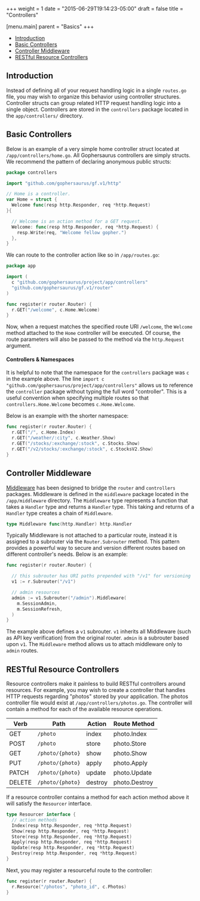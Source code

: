 +++
weight = 1
date = "2015-06-29T19:14:23-05:00"
draft = false
title = "Controllers"

[menu.main]
parent = "Basics"
+++

- [Introduction](#introduction)
- [Basic Controllers](#basic-controllers)
- [Controller Middleware](#controller-middleware)
- [RESTful Resource Controllers](#restful-resource-controllers)

<a name="introduction"></a>
## Introduction

Instead of defining all of your request handling logic in a single `routes.go` file, you may wish to organize this behavior using controller structures.
Controller structs can group related HTTP request handling logic into a single object.
Controllers are stored in the `controllers` package located in the `app/controllers/` directory.

<a name="basic-controllers"></a>
## Basic Controllers

Below is an example of a very simple home controller struct located at `/app/controllers/home.go`.
All Gophersaurus controllers are simply structs.
We recommend the pattern of declaring anonymous public structs:

```go
package controllers

import "github.com/gophersaurus/gf.v1/http"

// Home is a controller.
var Home = struct {
  Welcome func(resp http.Responder, req *http.Request)
}{

  // Welcome is an action method for a GET request.
  Welcome: func(resp http.Responder, req *http.Request) {
    resp.Write(req, "Welcome fellow gopher.")
  },
}
```

We can route to the controller action like so in `/app/routes.go`:

```go
package app

import (
  c "github.com/gophersaurus/project/app/controllers"
  "github.com/gophersaurus/gf.v1/router"
)

func register(r router.Router) {
  r.GET("/welcome", c.Home.Welcome)
}
```
Now, when a request matches the specified route URI `/welcome`, the `Welcome` method attached to the `Home` controller will be executed.
Of course, the route parameters will also be passed to the method via the `http.Request` argument.

#### Controllers & Namespaces

It is helpful to note that the namespace for the `controllers` package was `c` in the example above.
The line `import c "github.com/gophersaurus/project/app/controllers"` allows us to reference the `controller` package without typing the full word "controller".
This is a useful convention when specifying multiple routes so that `controllers.Home.Welcome` becomes `c.Home.Welcome`.

Below is an example with the shorter namespace:
```go
func register(r router.Router) {
  r.GET("/", c.Home.Index)
  r.GET("/weather/:city", c.Weather.Show)
  r.GET("/stocks/:exchange/:stock", c.Stocks.Show)
  r.GET("/v2/stocks/:exchange/:stock", c.StocksV2.Show)
}
```

<a name="controller-middleware"></a>
## Controller Middleware

[Middleware](https://godoc.org/github.com/gophersaurus/gf.v1/router#Middleware) has been designed to bridge the `router` and `controllers` packages.
Middleware is defined in the `middleware` package located in the `/app/middleware` directory.
The `Middleware` type represents a function that takes a `Handler` type and returns a `Handler` type.
This taking and returns of a `Handler` type creates a chain of `Middleware`.
```go
type Middleware func(http.Handler) http.Handler
```

Typically Middleware is not attached to a particular route, instead it is assigned to a subrouter via the `Router.Subrouter` method.
This pattern provides a powerful way to secure and version different routes based on different controller's needs. Below is an example:

```go
func register(r router.Router) {

  // this subrouter has URI paths prepended with "/v1" for versioning
  v1 := r.Subrouter("/v1")

  // admin resources
  admin := v1.Subrouter("/admin").Middleware(
    m.SessionAdmin,
    m.SessionRefresh,
  )
}
```

The example above defines a `v1` subrouter.
`v1` inherits all Middleware (such as API key verification) from the original router.
`admin` is a subrouter based upon `v1`.
The `Middleware` method allows us to attach middleware only to `admin` routes.

<a name="restful-resource-controllers"></a>
## RESTful Resource Controllers

Resource controllers make it painless to build RESTful controllers around resources. For example, you may wish to create a controller that handles HTTP requests regarding "photos" stored by your application.
The photos controller file would exist at `/app/controllers/photos.go`.
The controller will contain a method for each of the available resource operations.

Verb      | Path                  | Action       | Route Method
----------|-----------------------|--------------|---------------------
GET       | `/photo`              | index        | photo.Index
POST      | `/photo`              | store        | photo.Store
GET       | `/photo/{photo}`      | show         | photo.Show
PUT       | `/photo/{photo}`      | apply        | photo.Apply
PATCH     | `/photo/{photo}`      | update       | photo.Update
DELETE    | `/photo/{photo}`      | destroy      | photo.Destroy

If a resource controller contains a method for each action method above it will satisfy the `Resourcer` interface.

```go
type Resourcer interface {
  // action methods
  Index(resp http.Responder, req *http.Request)
  Show(resp http.Responder, req *http.Request)
  Store(resp http.Responder, req *http.Request)
  Apply(resp http.Responder, req *http.Request)
  Update(resp http.Responder, req *http.Request)
  Destroy(resp http.Responder, req *http.Request)
}
```

Next, you may register a resourceful route to the controller:

```go
func register(r router.Router) {
  r.Resource("/photos", "photo_id", c.Photos)
}
```
